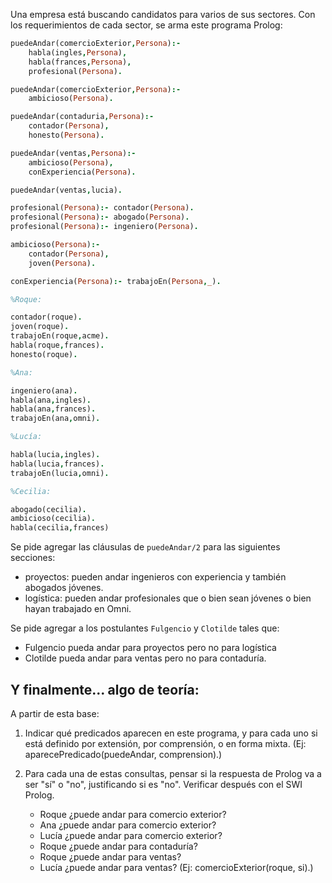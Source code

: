 Una empresa está buscando candidatos para varios de sus sectores.
Con los requerimientos de cada sector, se arma este programa Prolog:

```prolog
puedeAndar(comercioExterior,Persona):- 
	habla(ingles,Persona),
	habla(frances,Persona), 
	profesional(Persona).

puedeAndar(comercioExterior,Persona):- 
	ambicioso(Persona).

puedeAndar(contaduria,Persona):-
	contador(Persona),
	honesto(Persona).

puedeAndar(ventas,Persona):- 
	ambicioso(Persona),
	conExperiencia(Persona).

puedeAndar(ventas,lucia).

profesional(Persona):- contador(Persona).
profesional(Persona):- abogado(Persona).
profesional(Persona):- ingeniero(Persona).

ambicioso(Persona):- 
	contador(Persona),
	joven(Persona).

conExperiencia(Persona):- trabajoEn(Persona,_).

%Roque:

contador(roque).
joven(roque).
trabajoEn(roque,acme).
habla(roque,frances).
honesto(roque).

%Ana: 

ingeniero(ana).
habla(ana,ingles).
habla(ana,frances).
trabajoEn(ana,omni).

%Lucía:

habla(lucia,ingles).
habla(lucia,frances).
trabajoEn(lucia,omni).

%Cecilia: 

abogado(cecilia).
ambicioso(cecilia).
habla(cecilia,frances)
```

Se pide agregar las cláusulas de `puedeAndar/2` para las siguientes secciones:

* proyectos: pueden andar ingenieros con experiencia y también abogados jóvenes.
* logística: pueden andar profesionales que o bien sean jóvenes o bien hayan trabajado en Omni.

Se pide agregar a los postulantes `Fulgencio` y `Clotilde` tales que:

* Fulgencio pueda andar para proyectos pero no para logística
* Clotilde pueda andar para ventas pero no para contaduría.

## Y finalmente... algo de teoría:

A partir de esta base:

1. Indicar qué predicados aparecen en este programa, y para cada uno si está definido por extensión, por comprensión, o en forma mixta.
	(Ej: aparecePredicado(puedeAndar, comprension).)

2. Para cada una de estas consultas, pensar si la respuesta de Prolog va a ser "sí" o "no", justificando si es "no". Verificar después con el SWI Prolog.
	* Roque ¿puede andar para comercio exterior?
	* Ana ¿puede andar para comercio exterior?
	* Lucía ¿puede andar para comercio exterior?
	* Roque ¿puede andar para contaduría?
	* Roque ¿puede andar para ventas?
	* Lucía ¿puede andar para ventas?
	(Ej: comercioExterior(roque, si).)

